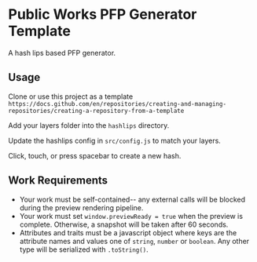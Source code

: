 # Public Works PFP Generator Template

A hash lips based PFP generator.

## Usage
Clone or use this project as a template `https://docs.github.com/en/repositories/creating-and-managing-repositories/creating-a-repository-from-a-template`

Add your layers folder into the `hashlips` directory.

Update the hashlips config in `src/config.js` to match your layers.

Click, touch, or press spacebar to create a new hash.

## Work Requirements
* Your work must be self-contained-- any external calls will be blocked during the preview rendering pipeline.
* Your work must set `window.previewReady = true` when the preview is complete. Otherwise, a snapshot will be taken after 60 seconds.
* Attributes and traits must be a javascript object where keys are the attribute names and values one of `string`, `number` or `boolean`. Any other type will be serialized with `.toString()`.


